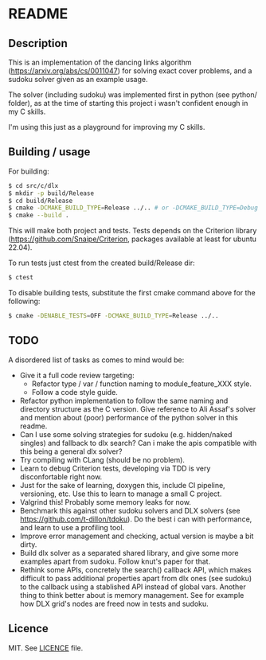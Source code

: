 # README

## Description

This is an implementation of the dancing links algorithm 
(https://arxiv.org/abs/cs/0011047) for solving exact cover problems, and a
sudoku solver given as an example usage.

The solver (including sudoku) was implemented first in python (see python/ 
folder), as at the time of starting this project i wasn't confident enough 
in my C skills.

I'm using this just as a playground for improving my C skills.

## Building / usage

For building:

```bash
$ cd src/c/dlx 
$ mkdir -p build/Release
$ cd build/Release
$ cmake -DCMAKE_BUILD_TYPE=Release ../.. # or -DCMAKE_BUILD_TYPE=Debug in another dir, or both... check cmake manual
$ cmake --build .
```

This will make both project and tests. Tests depends on the Criterion library
(https://github.com/Snaipe/Criterion, packages available at least for ubuntu
22.04).

To run tests just ctest from the created build/Release dir:

```bash
$ ctest
```

To disable building tests, substitute the first cmake command above for the
following:

```bash
$ cmake -DENABLE_TESTS=OFF -DCMAKE_BUILD_TYPE=Release ../..
```

## TODO

A disordered list of tasks as comes to mind would be:

- Give it a full code review targeting:
  * Refactor type / var / function naming to module_feature_XXX style.
  * Follow a code style guide.
- Refactor python implementation to follow the same naming and directory
  structure as the C version. Give reference to Ali Assaf's solver and mention
  about (poor) performance of the python solver in this readme.
- Can I use some solving strategies for sudoku (e.g. hidden/naked singles) and
  fallback to dlx search? Can i make the apis compatible with this being a 
  general dlx solver?
- Try compiling with CLang (should be no problem).
- Learn to debug Criterion tests, developing via TDD is very disconfortable
  right now.
- Just for the sake of learning, doxygen this, include CI pipeline, versioning,
  etc. Use this to learn to manage a small C project.
- Valgrind this! Probably some memory leaks for now.
- Benchmark this against other sudoku solvers and DLX solvers (see 
  https://github.com/t-dillon/tdoku). Do the best i can with performance,
  and learn to use a profiling tool.
- Improve error management and checking, actual version is maybe a bit dirty.
- Build dlx solver as a separated shared library, and give some more examples
  apart from sudoku. Follow knut's paper for that.
- Rethink some APIs, concretely the search() callback API, which makes 
  difficult to pass additional properties apart from dlx ones (see sudoku)
  to the callback using a stablished API instead of global vars. Another thing
  to think better about is memory management. See for example how DLX grid's
  nodes are freed now in tests and sudoku.

## Licence

MIT. See [LICENCE](LICENCE) file.
